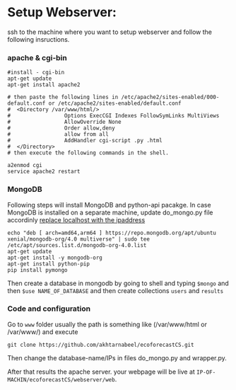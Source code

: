 # Setup Webserver:
ssh to the machine where you want to setup webserver and follow the following insructions.

### apache & cgi-bin 
```
#install - cgi-bin 
apt-get update
apt-get install apache2

# then paste the following lines in /etc/apache2/sites-enabled/000-default.conf or /etc/apache2/sites-enabled/default.conf
#  <Directory /var/www/html/>
#                 Options ExecCGI Indexes FollowSymLinks MultiViews
#                 AllowOverride None
#                 Order allow,deny
#                 allow from all
#                 AddHandler cgi-script .py .html
#  </Directory>
# then execute the following commands in the shell.

a2enmod cgi
service apache2 restart

```

### MongoDB
Following steps will install MongoDB and python-api pacakge. In case MongoDB is installed on a separate machine, update do_mongo.py file accordinly [replace localhost with the ipaddress](https://github.com/akhtarnabeel/ecoforecastCS/blob/master/webserver/web/do_mongo.py#L9)
```apt-key adv --keyserver hkp://keyserver.ubuntu.com:80 --recv 9DA31620334BD75D9DCB49F368818C72E52529D4
echo "deb [ arch=amd64,arm64 ] https://repo.mongodb.org/apt/ubuntu xenial/mongodb-org/4.0 multiverse" | sudo tee /etc/apt/sources.list.d/mongodb-org-4.0.list
apt-get update
apt-get install -y mongodb-org
apt-get install python-pip
pip install pymongo
```

Then create a database in mongodb by going to shell and typing 
```$mongo``` 
and then 
```$use NAME_OF_DATABASE```
and then create collections ```users``` and ```results```

### Code and configuration

Go to ```www``` folder usually the path is something like (/var/www/html or /var/www/) and execute 
```
git clone https://github.com/akhtarnabeel/ecoforecastCS.git
```
Then change the database-name/IPs in files do_mongo.py and wrapper.py.

After that results the apache server. your webpage will be live at ```IP-OF-MACHIN/ecoforecastCS/webserver/web```.
